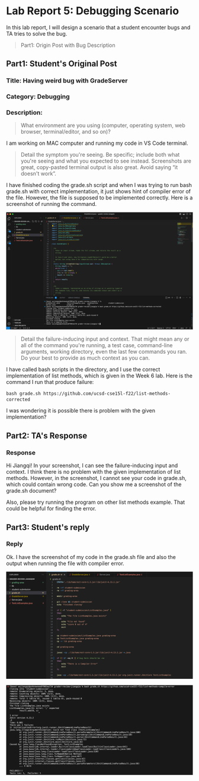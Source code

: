 # Lab Report 5: Debugging Scenario

In this lab report, I will design a scenario that a student encounter bugs and TA tries to solve the bug.

> Part1: Origin Post with Bug Description

## Part1: Student's Original Post

### Title: Having weird bug with GradeServer

### Category: Debugging

### Description:

> What environment are you using (computer, operating system, web browser, terminal/editor, and so on)?

I am working on MAC computer and running my code in VS Code terminal.

> Detail the symptom you're seeing. Be specific; include both what you're seeing and what you expected to see instead. Screenshots are great, copy-pasted terminal output is also great. Avoid saying “it doesn't work”.

I have finished coding the grade.sh script and when I was trying to run bash grade.sh with correct implementation, it just shows hint of compiler error of the file. However, the file is supposed to be implemented correctly. Here is a screenshot of running the command.

![image](lab5-1.png)

> Detail the failure-inducing input and context. That might mean any or all of the command you're running, a test case, command-line arguments, working directory, even the last few commands you ran. Do your best to provide as much context as you can.

I have called bash scripts in the directory, and I use the correct implementation of list methods, which is given in the Week 6 lab. Here is the command I run that produce failure:

```
bash grade.sh https://github.com/ucsd-cse15l-f22/list-methods-corrected
```

I was wondering it is possible there is problem with the given implementation?

## Part2: TA's Response

### Response

Hi Jiangqi! In your screenshot, I can see the failure-inducing input and context. I think there is no problem with the given implementation of list methods. However, in the screenshot, I cannot see your code in grade.sh, which could contain
wrong code. Can you show me a screenshot of the grade.sh document?

Also, please try running the program on other list methods example. That could be helpful for finding the error.


## Part3: Student's reply

### Reply

Ok. I have the screenshot of my code in the grade.sh file and also the output when running the file with compiler error.

![image](lab5-2.png)

![image](lab5-3.png)
